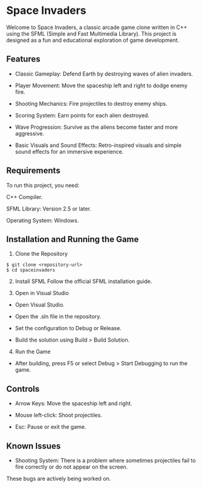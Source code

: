 # Space Invaders

Welcome to Space Invaders, a classic arcade game clone written in C++ using the SFML (Simple and Fast Multimedia Library). This project is designed as a fun and educational exploration of game development.

## Features

- Classic Gameplay: Defend Earth by destroying waves of alien invaders.

- Player Movement: Move the spaceship left and right to dodge enemy fire.

- Shooting Mechanics: Fire projectiles to destroy enemy ships.

- Scoring System: Earn points for each alien destroyed.

- Wave Progression: Survive as the aliens become faster and more aggressive.

- Basic Visuals and Sound Effects: Retro-inspired visuals and simple sound effects for an immersive experience.

## Requirements

To run this project, you need:

C++ Compiler.

SFML Library: Version 2.5 or later.

Operating System: Windows.

## Installation and Running the Game

1. Clone the Repository
```
$ git clone <repository-url>
$ cd spaceinvaders
```

2. Install SFML
Follow the official SFML installation guide.

3. Open in Visual Studio

- Open Visual Studio.

- Open the .sln file in the repository.

- Set the configuration to Debug or Release.

- Build the solution using Build > Build Solution.

4. Run the Game

- After building, press F5 or select Debug > Start Debugging to run the game.

## Controls

- Arrow Keys: Move the spaceship left and right.

- Mouse left-click: Shoot projectiles.

- Esc: Pause or exit the game.

## Known Issues

- Shooting System: There is a problem where sometimes projectiles fail to fire correctly or do not appear on the screen.

These bugs are actively being worked on.
